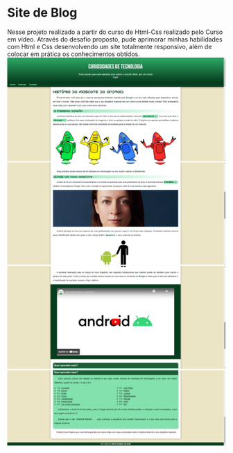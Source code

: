# Site de Blog 
Nesse projeto realizado a partir do curso de Html-Css realizado pelo Curso em vídeo. Através do desafio proposto, pude 
aprimorar minhas habilidades com Html e Css desenvolvendo um site totalmente responsivo, além de colocar em prática os 
conhecimentos obtidos. 
![foto do site](https://github.com/RenanSaravalli/projeto-android/blob/main/imagens/imagem-site-1.png?raw=true)
![foto do site](https://github.com/RenanSaravalli/projeto-android/blob/main/imagens/imagem-site-2.png?raw=true)
![foto do site](https://github.com/RenanSaravalli/projeto-android/blob/main/imagens/imagem-site-3.png?raw=true)
![foto do site](https://github.com/RenanSaravalli/projeto-android/blob/main/imagens/imagem-site-4.png?raw=true)
